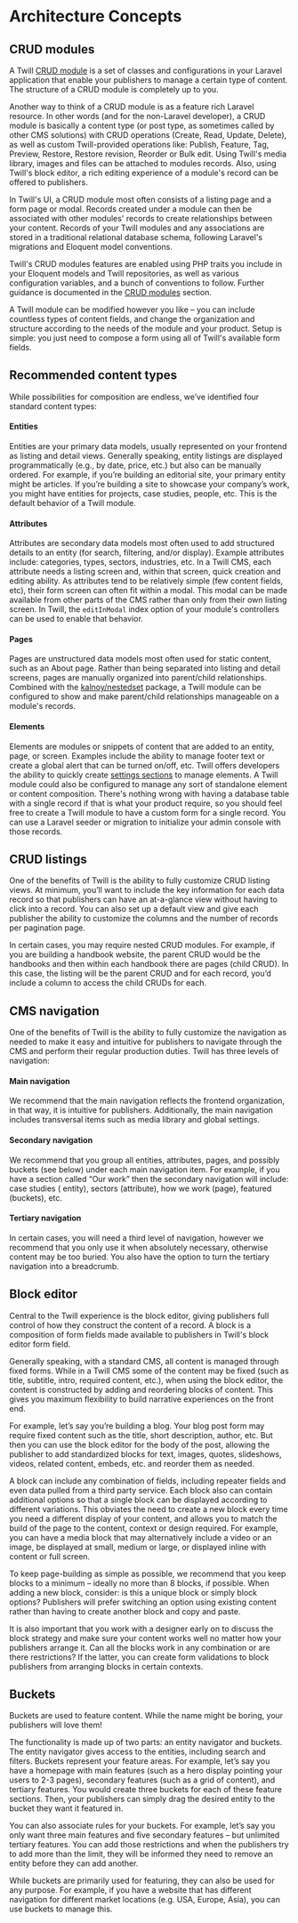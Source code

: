 # Architecture Concepts

## CRUD modules

A Twill [CRUD module](../3_modules/) is a set of classes and configurations in your Laravel application that enable
your publishers to manage a certain type of content. The structure of a CRUD module is completely up to you.

Another way to think of a CRUD module is as a feature rich Laravel resource. In other words (and for the non-Laravel
developer), a CRUD module is basically a content type (or post type, as sometimes called by other CMS solutions) with
CRUD operations (Create, Read, Update, Delete), as well as custom Twill-provided operations like: Publish, Feature, Tag,
Preview, Restore, Restore revision, Reorder or Bulk edit. Using Twill's media library, images and files can be attached
to modules records. Also, using Twill's block editor, a rich editing experience of a module's record can be offered to
publishers.

In Twill's UI, a CRUD module most often consists of a listing page and a form page or modal. Records created under a
module can then be associated with other modules' records to create relationships between your content. Records of your
Twill modules and any associations are stored in a traditional relational database schema, following Laravel's
migrations and Eloquent model conventions.

Twill's CRUD modules features are enabled using PHP traits you include in your Eloquent models and Twill repositories,
as well as various configuration variables, and a bunch of conventions to follow. Further guidance is documented in
the [CRUD modules](../3_modules/) section.

A Twill module can be modified however you like – you can include countless types of content fields, and change the
organization and structure according to the needs of the module and your product. Setup is simple: you just need to
compose a form using all of Twill's available form fields.

## Recommended content types

While possibilities for composition are endless, we’ve identified four standard content types:

#### Entities

Entities are your primary data models, usually represented on your frontend as listing and detail views. Generally
speaking, entity listings are displayed programmatically (e.g., by date, price, etc.) but also can be manually ordered.
For example, if you’re building an editorial site, your primary entity might be articles. If you’re building a site to
showcase your company’s work, you might have entities for projects, case studies, people, etc. This is the default
behavior of a Twill module.

#### Attributes

Attributes are secondary data models most often used to add structured details to an entity (for search, filtering,
and/or display). Example attributes include: categories, types, sectors, industries, etc. In a Twill CMS, each attribute
needs a listing screen and, within that screen, quick creation and editing ability. As attributes tend to be relatively
simple (few content fields, etc), their form screen can often fit within a modal. This modal can be made available from
other parts of the CMS rather than only from their own listing screen. In Twill, the `editInModal` index option of your
module's controllers can be used to enable that behavior.

#### Pages

Pages are unstructured data models most often used for static content, such as an About page. Rather than being
separated into listing and detail screens, pages are manually organized into parent/child relationships. Combined with
the [kalnoy/nestedset](https://github.com/lazychaser/laravel-nestedset) package, a Twill module can be configured to
show and make parent/child relationships manageable on a module's records.

#### Elements

Elements are modules or snippets of content that are added to an entity, page, or screen. Examples include the ability
to manage footer text or create a global alert that can be turned on/off, etc. Twill offers developers the ability to
quickly create [settings sections](../11_settings-sections) to manage elements. A Twill module could also be configured to
manage any sort of standalone element or content composition. There's nothing wrong with having a database table with a
single record if that is what your product require, so you should feel free to create a Twill module to have a custom
form for a single record. You can use a Laravel seeder or migration to initialize your admin console with those records.

## CRUD listings

One of the benefits of Twill is the ability to fully customize CRUD listing views. At minimum, you’ll want to include
the key information for each data record so that publishers can have an at-a-glance view without having to click into a
record. You can also set up a default view and give each publisher the ability to customize the columns and the number
of records per pagination page.

In certain cases, you may require nested CRUD modules. For example, if you are building a handbook website, the parent
CRUD would be the handbooks and then within each handbook there are pages (child CRUD). In this case, the listing will
be the parent CRUD and for each record, you’d include a column to access the child CRUDs for each.

## CMS navigation

One of the benefits of Twill is the ability to fully customize the navigation as needed to make it easy and intuitive
for publishers to navigate through the CMS and perform their regular production duties. Twill has three levels of
navigation:

#### Main navigation

We recommend that the main navigation reflects the frontend organization, in that way, it is intuitive for publishers.
Additionally, the main navigation includes transversal items such as media library and global settings.

#### Secondary navigation

We recommend that you group all entities, attributes, pages, and possibly buckets (see below) under each main navigation
item. For example, if you have a section called “Our work” then the secondary navigation will include: case studies (
entity), sectors (attribute), how we work (page), featured (buckets), etc.

#### Tertiary navigation

In certain cases, you will need a third level of navigation, however we recommend that you only use it when absolutely
necessary, otherwise content may be too buried. You also have the option to turn the tertiary navigation into a
breadcrumb.

## Block editor

Central to the Twill experience is the block editor, giving publishers full control of how they construct the content of
a record. A block is a composition of form fields made available to publishers in Twill's block editor form field.

Generally speaking, with a standard CMS, all content is managed through fixed forms. While in a Twill CMS some of the
content may be fixed (such as title, subtitle, intro, required content, etc.), when using the block editor, the content
is constructed by adding and reordering blocks of content. This gives you maximum flexibility to build narrative
experiences on the front end.

For example, let’s say you’re building a blog. Your blog post form may require fixed content such as the title, short
description, author, etc. But then you can use the block editor for the body of the post, allowing the publisher to add
standardized blocks for text, images, quotes, slideshows, videos, related content, embeds, etc. and reorder them as
needed.

A block can include any combination of fields, including repeater fields and even data pulled from a third party
service. Each block also can contain additional options so that a single block can be displayed according to different
variations. This obviates the need to create a new block every time you need a different display of your content, and
allows you to match the build of the page to the content, context or design required. For example, you can have a media
block that may alternatively include a video or an image, be displayed at small, medium or large, or displayed inline
with content or full screen.

To keep page-building as simple as possible, we recommend that you keep blocks to a minimum – ideally no more than 8
blocks, if possible. When adding a new block, consider: is this a unique block or simply block options? Publishers will
prefer switching an option using existing content rather than having to create another block and copy and paste.

It is also important that you work with a designer early on to discuss the block strategy and make sure your content
works well no matter how your publishers arrange it. Can all the blocks work in any combination or are there
restrictions? If the latter, you can create form validations to block publishers from arranging blocks in certain
contexts.

## Buckets

Buckets are used to feature content. While the name might be boring, your publishers will love them!

The functionality is made up of two parts: an entity navigator and buckets. The entity navigator gives access to the
entities, including search and filters. Buckets represent your feature areas. For example, let’s say you have a homepage
with main features (such as a hero display pointing your users to 2-3 pages), secondary features (such as a grid of
content), and tertiary features. You would create three buckets for each of these feature sections. Then, your
publishers can simply drag the desired entity to the bucket they want it featured in.

You can also associate rules for your buckets. For example, let’s say you only want three main features and five
secondary features – but unlimited tertiary features. You can add those restrictions and when the publishers try to add
more than the limit, they will be informed they need to remove an entity before they can add another.

While buckets are primarily used for featuring, they can also be used for any purpose. For example, if you have a
website that has different navigation for different market locations (e.g. USA, Europe, Asia), you can use buckets to
manage this.

